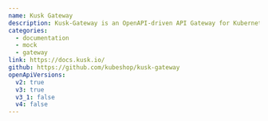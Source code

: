 ```yaml
---
name: Kusk Gateway
description: Kusk-Gateway is an OpenAPI-driven API Gateway for Kubernetes. It empowers you to develop, validate, mock and deploy your APIs in a matter of minutes using both manual and automated GitOps/APIOps workflows.
categories:
  - documentation
  - mock
  - gateway
link: https://docs.kusk.io/
github: https://github.com/kubeshop/kusk-gateway
openApiVersions:
  v2: true
  v3: true
  v3_1: false
  v4: false
---
```

